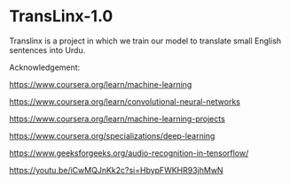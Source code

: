 # TransLinx-1.0
Translinx is a project in which we train our model to translate small English sentences into Urdu.

Acknowledgement:

https://www.coursera.org/learn/machine-learning

https://www.coursera.org/learn/convolutional-neural-networks

https://www.coursera.org/learn/machine-learning-projects

https://www.coursera.org/specializations/deep-learning

https://www.geeksforgeeks.org/audio-recognition-in-tensorflow/

https://youtu.be/iCwMQJnKk2c?si=HbypFWKHR93jhMwN
